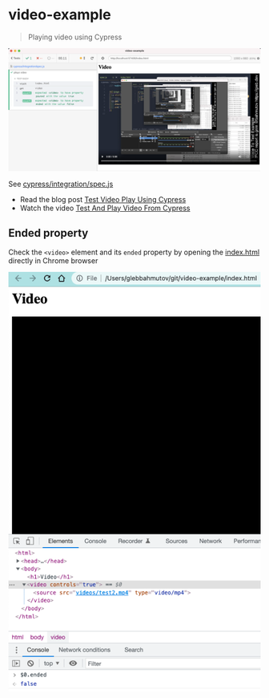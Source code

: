 # video-example

> Playing video using Cypress

![Video test](./images/load.png)

See [cypress/integration/spec.js](./cypress/integration/spec.js)

- Read the blog post [Test Video Play Using Cypress](https://glebbahmutov.com/blog/test-video-play/)
- Watch the video [Test And Play Video From Cypress](https://www.youtube.com/watch?v=w5vZspiCiuQ)

## Ended property

Check the `<video>` element and its `ended` property by opening the [index.html](./index.html) directly in Chrome browser

![Video ended property](./images/ended.png)
